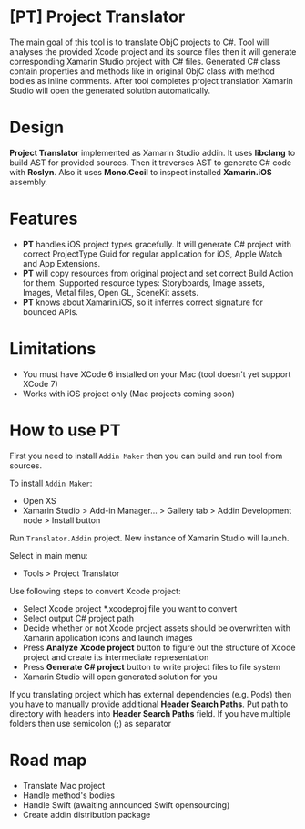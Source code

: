 [PT] Project Translator
======================
The main goal of this tool is to translate ObjC projects to C#. Tool will analyses the provided Xcode project and its source files then it will generate corresponding Xamarin Studio project with C# files. Generated C# class contain properties and methods like in original ObjC class with method bodies as inline comments. After tool completes project translation Xamarin Studio will open the generated solution automatically.

Design
======
**Project Translator** implemented as Xamarin Studio addin. It uses **libclang** to build AST for provided sources. Then it traverses AST to generate C# code with **Roslyn**. Also it uses **Mono.Cecil** to inspect installed **Xamarin.iOS** assembly.

Features
========
* **PT** handles iOS project types gracefully. It will generate C# project with correct ProjectType Guid for regular application for iOS, Apple Watch and App Extensions.
* **PT** will copy resources from original project and set correct Build Action for them. Supported resource types: Storyboards, Image assets, Images, Metal files, Open GL, SceneKit assets.
* **PT** knows about Xamarin.iOS, so it inferres correct signature for bounded APIs.

Limitations
===========
* You must have XCode 6 installed on your Mac (tool doesn't yet support XCode 7)
* Works with iOS project only (Mac projects coming soon)

How to use PT
=============
First you need to install `Addin Maker` then you can build and run tool from sources.

To install `Addin Maker`:
* Open XS
* Xamarin Studio > Add-in Manager... > Gallery tab > Addin Development node > Install button
 
Run `Translator.Addin` project. New instance of Xamarin Studio will launch.

Select in main menu:
* Tools > Project Translator

Use following steps to convert Xcode project:

* Select Xcode project *.xcodeproj file you want to convert
* Select output C# project path
* Decide whether or not Xcode project assets should be overwritten with Xamarin application icons and launch images
* Press **Analyze Xcode project** button to figure out the structure of Xcode project and create its intermediate representation
* Press **Generate C# project** button to write project files to file system
* Xamarin Studio will open generated solution for you

If you translating project which has external dependencies (e.g. Pods) then you have to manually provide additional **Header Search Paths**. Put path to directory with headers into **Header Search Paths** field. If you have multiple folders then use semicolon (**;**) as separator

Road map
========
* Translate Mac project
* Handle method's bodies
* Handle Swift (awaiting announced Swift opensourcing)
* Create addin distribution package